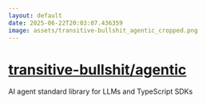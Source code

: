 ```yaml
---
layout: default
date: 2025-06-22T20:03:07.436359
image: assets/transitive-bullshit_agentic_cropped.png
---
```


# [transitive-bullshit/agentic](https://github.com/transitive-bullshit/agentic)

AI agent standard library for LLMs and TypeScript SDKs
